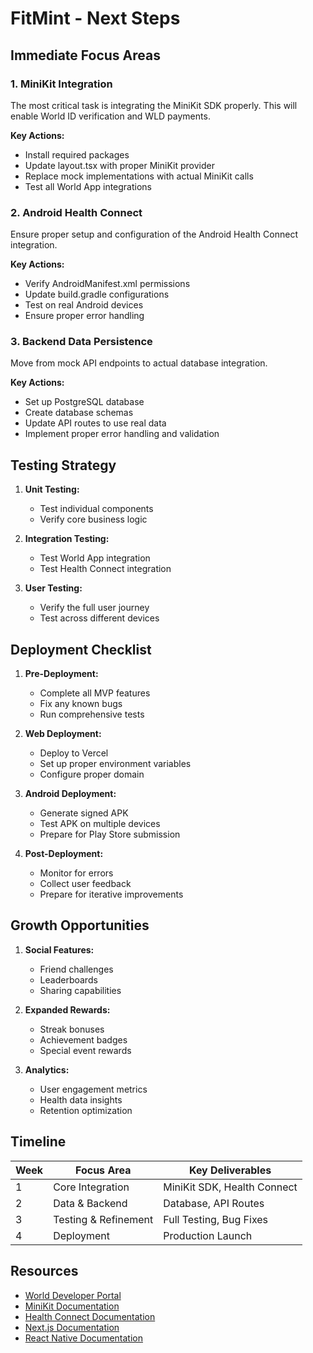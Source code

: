 # FitMint - Next Steps

## Immediate Focus Areas

### 1. MiniKit Integration
The most critical task is integrating the MiniKit SDK properly. This will enable World ID verification and WLD payments.

**Key Actions:**
- Install required packages
- Update layout.tsx with proper MiniKit provider
- Replace mock implementations with actual MiniKit calls
- Test all World App integrations

### 2. Android Health Connect
Ensure proper setup and configuration of the Android Health Connect integration.

**Key Actions:**
- Verify AndroidManifest.xml permissions
- Update build.gradle configurations
- Test on real Android devices
- Ensure proper error handling

### 3. Backend Data Persistence
Move from mock API endpoints to actual database integration.

**Key Actions:**
- Set up PostgreSQL database
- Create database schemas
- Update API routes to use real data
- Implement proper error handling and validation

## Testing Strategy

1. **Unit Testing:**
   - Test individual components
   - Verify core business logic

2. **Integration Testing:**
   - Test World App integration
   - Test Health Connect integration

3. **User Testing:**
   - Verify the full user journey
   - Test across different devices

## Deployment Checklist

1. **Pre-Deployment:**
   - Complete all MVP features
   - Fix any known bugs
   - Run comprehensive tests

2. **Web Deployment:**
   - Deploy to Vercel
   - Set up proper environment variables
   - Configure proper domain

3. **Android Deployment:**
   - Generate signed APK
   - Test APK on multiple devices
   - Prepare for Play Store submission

4. **Post-Deployment:**
   - Monitor for errors
   - Collect user feedback
   - Prepare for iterative improvements

## Growth Opportunities

1. **Social Features:**
   - Friend challenges
   - Leaderboards
   - Sharing capabilities

2. **Expanded Rewards:**
   - Streak bonuses
   - Achievement badges
   - Special event rewards

3. **Analytics:**
   - User engagement metrics
   - Health data insights
   - Retention optimization

## Timeline

| Week | Focus Area | Key Deliverables |
|------|------------|------------------|
| 1    | Core Integration | MiniKit SDK, Health Connect |
| 2    | Data & Backend | Database, API Routes |
| 3    | Testing & Refinement | Full Testing, Bug Fixes |
| 4    | Deployment | Production Launch |

## Resources

- [World Developer Portal](https://developer.worldcoin.org/)
- [MiniKit Documentation](https://docs.worldcoin.org/minikit)
- [Health Connect Documentation](https://developer.android.com/guide/health-and-fitness/health-connect)
- [Next.js Documentation](https://nextjs.org/docs)
- [React Native Documentation](https://reactnative.dev/docs/getting-started)
